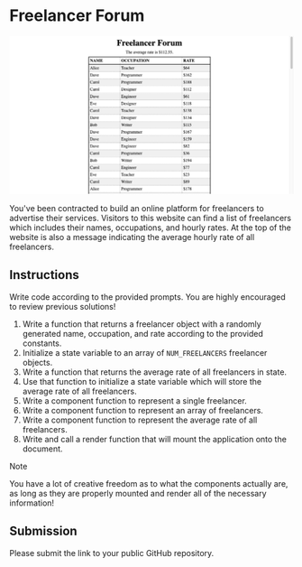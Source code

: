 # Freelancer Forum

![Example website with a table of freelancers and a calculated average hourly rate](example.png)

You've been contracted to build an online platform for freelancers to advertise their services. Visitors to this website can find a list of freelancers which includes their names, occupations, and hourly rates. At the top of the website is also a message indicating the average hourly rate of all freelancers.

## Instructions

Write code according to the provided prompts. You are highly encouraged to review previous solutions!

1. Write a function that returns a freelancer object with a randomly generated name, occupation, and rate according to the provided constants.
2. Initialize a state variable to an array of `NUM_FREELANCERS` freelancer objects.
3. Write a function that returns the average rate of all freelancers in state.
4. Use that function to initialize a state variable which will store the average rate of all freelancers.
5. Write a component function to represent a single freelancer.
6. Write a component function to represent an array of freelancers.
7. Write a component function to represent the average rate of all freelancers.
8. Write and call a render function that will mount the application onto the document.

> [!NOTE]
>
> You have a lot of creative freedom as to what the components actually are, as long as they are properly mounted and render all of the necessary information!

## Submission

Please submit the link to your public GitHub repository.
